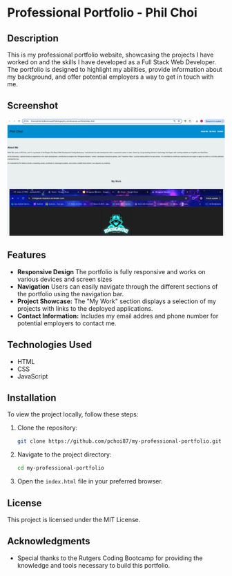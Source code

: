 # Professional Portfolio - Phil Choi 

## Description

This is my professional portfolio website, showcasing the projects I have worked on and the skills I have developed as a Full Stack Web Developer. The portfolio is designed to highlight my abilities, provide information about my background, and offer potential employers a way to get in touch with me.

## Screenshot

![Horiseon Website](./assets/images/prof-portfolio-screenshot.png)  

## Features

- **Responsive Design** The portfolio is fully responsive and works on various devices and screen sizes
- **Navigation** Users can easily navigate through the different sections of the portfolio using the navigation bar.
- **Project Showcase:** The "My Work" section displays a selection of my projects with links to the deployed applications.  
- **Contact Information:** Includes my email addres and phone number for potential employers to contact me.

## Technologies Used

- HTML
- CSS
- JavaScript

## Installation

To view the project locally, follow these steps:

1. Clone the repository:
   ```bash
   git clone https://github.com/pchoi87/my-professional-portfolio.git
   ```
2. Navigate to the project directory:
   ```bash
   cd my-professional-portfolio
   ```
3. Open the `index.html` file in your preferred browser.

## License

This project is licensed under the MIT License.

## Acknowledgments

- Special thanks to the Rutgers Coding Bootcamp for providing the knowledge and tools necessary to build this portfolio.